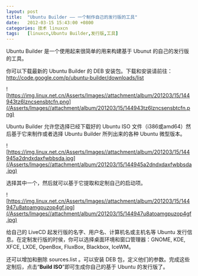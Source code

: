 ```yaml
---
layout: post
title:	"Ubuntu Builder —— 一个制作自己的发行版的工具"
date:	2012-03-15 15:43:00 +0800 
categories:	技术 linuxcn 
tags:	[linuxcn,Ubuntu Builder,发行版,工具]
---
```



Ubuntu Builder 是一个使用起来很简单的用来构建基于 Ubunut 的自己的发行版的工具。


你可以下载最新的 Ubuntu Builder 的 DEB 安装包。下载和安装请前往：<http://code.google.com/p/ubuntu-builder/downloads/list>


![https://img.linux.net.cn/Asserts/Images//attachment/album/201203/15/144943tz6lzncsensbtcfn.png](/Asserts/Images//attachment/album/201203/15/144943tz6lzncsensbtcfn.png)


Ubuntu Builder 允许您选择已经下载好的 Ubuntu ISO 文件（i386或amd64）然后基于它来制作或者选择 Ubuntu Builder 所列出来的各种 Ubuntu 微型版本。


![https://img.linux.net.cn/Asserts/Images//attachment/album/201203/15/144945a2dndxdaxfwbbsda.jpg](/Asserts/Images//attachment/album/201203/15/144945a2dndxdaxfwbbsda.jpg)


选择其中一个，然后就可以基于它提取和定制自己的启动项。


![https://img.linux.net.cn/Asserts/Images//attachment/album/201203/15/144947u8atoamgpuzop4gf.jpg](/Asserts/Images//attachment/album/201203/15/144947u8atoamgpuzop4gf.jpg)


给自己的 LiveCD 起发行版的名字、用户名、计算机名或主机名等 Ubuntu 发行信息。在定制发行版的时侯，你可以选择桌面环境和窗口管理器：GNOME, KDE, XFCE, LXDE, OpenBox, FluxBox, Blackbox, IceWM。


还可以增加和删除 sources.list 。可以安装 DEB 包，定义他们的参数。完成这些定制后，点击“**Build ISO**”即可生成你自己的基于 Ubuntu 的发行版了。
